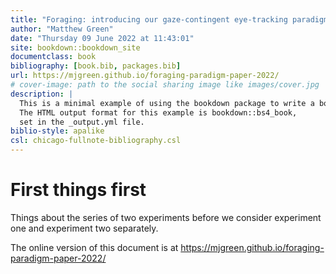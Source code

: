 ```yaml
--- 
title: "Foraging: introducing our gaze-contingent eye-tracking paradigm for studying foraging"
author: "Matthew Green"
date: "Thursday 09 June 2022 at 11:43:01"
site: bookdown::bookdown_site
documentclass: book
bibliography: [book.bib, packages.bib]
url: https://mjgreen.github.io/foraging-paradigm-paper-2022/
# cover-image: path to the social sharing image like images/cover.jpg
description: |
  This is a minimal example of using the bookdown package to write a book.
  The HTML output format for this example is bookdown::bs4_book,
  set in the _output.yml file.
biblio-style: apalike
csl: chicago-fullnote-bibliography.csl
---
```


# First things first

Things about the series of two experiments before we consider experiment one and experiment two separately.



The online version of this document is at https://mjgreen.github.io/foraging-paradigm-paper-2022/
